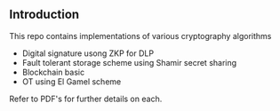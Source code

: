 ## Introduction
This repo contains implementations of various cryptography algorithms
- Digital signature usong ZKP for DLP
- Fault tolerant storage scheme using Shamir secret sharing
- Blockchain basic
- OT using El Gamel scheme

Refer to PDF's for further details on each.